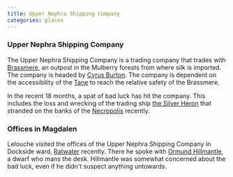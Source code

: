 ```yaml
---
title: Upper Nephra Shipping Company
categories: places
---
```


### Upper Nephra Shipping Company

The Upper Nephra Shipping Company is a trading company that trades with [Brassmere](Brassmere), an outpost in the Mulberry forests from where silk is imported. The company is headed by [Cyrus Burton](CyrusBurton). The company is dependent on the accessibility of the [Tane](Tane) to reach the relative safety of the Brassmere.

In the recent 18 months, a spat of bad luck has hit the company. This includes the loss and wrecking of the trading ship [the Silver Heron](SilverHeron) that stranded on the banks of the [Necropolis](Necropolis) recently.

### Offices in Magdalen

Lelouche visited the offices of the Upper Nephra Shipping Company in Dockside ward, [Ratwater](Magdalen#Ratwater) recently. There he spoke with [Ormund Hillmantle](OrmundHillmantle), a dwarf who mans the desk. Hillmantle was somewhat concerned about the bad luck, even if he didn't suspect anything untowards.
